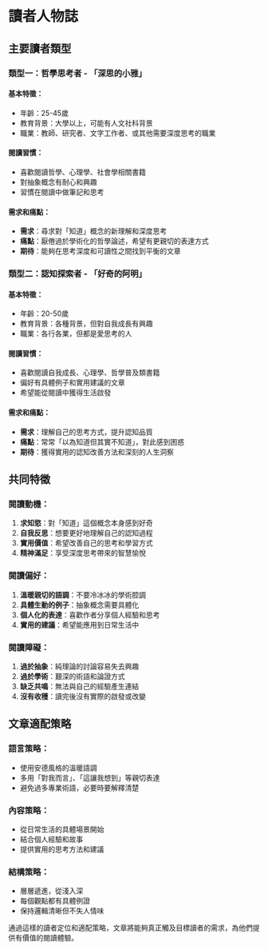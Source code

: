# 讀者人物誌

## 主要讀者類型

### 類型一：哲學思考者 - 「深思的小雅」

#### 基本特徵：
- 年齡：25-45歲
- 教育背景：大學以上，可能有人文社科背景
- 職業：教師、研究者、文字工作者、或其他需要深度思考的職業

#### 閱讀習慣：
- 喜歡閱讀哲學、心理學、社會學相關書籍
- 對抽象概念有耐心和興趣
- 習慣在閱讀中做筆記和思考

#### 需求和痛點：
- **需求**：尋求對「知道」概念的新理解和深度思考
- **痛點**：厭倦過於學術化的哲學論述，希望有更親切的表達方式
- **期待**：能夠在思考深度和可讀性之間找到平衡的文章

### 類型二：認知探索者 - 「好奇的阿明」

#### 基本特徵：
- 年齡：20-50歲
- 教育背景：各種背景，但對自我成長有興趣
- 職業：各行各業，但都是愛思考的人

#### 閱讀習慣：
- 喜歡閱讀自我成長、心理學、哲學普及類書籍
- 偏好有具體例子和實用建議的文章
- 希望能從閱讀中獲得生活啟發

#### 需求和痛點：
- **需求**：理解自己的思考方式，提升認知品質
- **痛點**：常常「以為知道但其實不知道」，對此感到困惑
- **期待**：獲得實用的認知改善方法和深刻的人生洞察

## 共同特徵

### 閱讀動機：
1. **求知慾**：對「知道」這個概念本身感到好奇
2. **自我反思**：想要更好地理解自己的認知過程
3. **實用價值**：希望改善自己的思考和學習方式
4. **精神滿足**：享受深度思考帶來的智慧愉悅

### 閱讀偏好：
1. **溫暖親切的語調**：不要冷冰冰的學術腔調
2. **具體生動的例子**：抽象概念需要具體化
3. **個人化的表達**：喜歡作者分享個人經驗和思考
4. **實用的建議**：希望能應用到日常生活中

### 閱讀障礙：
1. **過於抽象**：純理論的討論容易失去興趣
2. **過於學術**：艱深的術語和論證方式
3. **缺乏共鳴**：無法與自己的經驗產生連結
4. **沒有收穫**：讀完後沒有實際的啟發或改變

## 文章適配策略

### 語言策略：
- 使用安德風格的溫暖語調
- 多用「對我而言」、「這讓我想到」等親切表達
- 避免過多專業術語，必要時要解釋清楚

### 內容策略：
- 從日常生活的具體場景開始
- 結合個人經驗和故事
- 提供實用的思考方法和建議

### 結構策略：
- 層層遞進，從淺入深
- 每個觀點都有具體例證
- 保持邏輯清晰但不失人情味

通過這樣的讀者定位和適配策略，文章將能夠真正觸及目標讀者的需求，為他們提供有價值的閱讀體驗。
